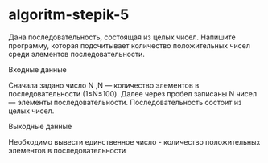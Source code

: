 # algoritm-stepik-5
Дана последовательность, состоящая из целых чисел. Напишите программу, которая подсчитывает количество положительных чисел среди элементов последовательности.

Входные данные

Сначала задано число N ,N — количество элементов в последовательности (1≤N≤100). Далее через пробел записаны N чисел — элементы последовательности. Последовательность состоит из целых чисел.

Выходные данные

Необходимо вывести единственное число - количество положительных элементов в последовательности
